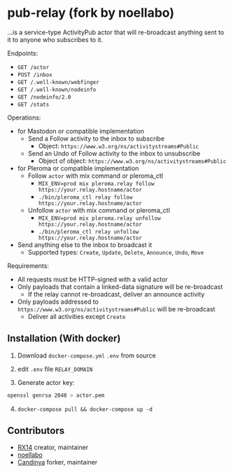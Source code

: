 pub-relay (fork by noellabo)
=========

...is a service-type ActivityPub actor that will re-broadcast anything sent to it to anyone who subscribes to it.

Endpoints:

- `GET /actor`
- `POST /inbox`
- `GET /.well-known/webfinger`
- `GET /.well-known/nodeinfo`
- `GET /nodeinfo/2.0`
- `GET /stats`

Operations:

- for Mastodon or compatible implementation
  - Send a Follow activity to the inbox to subscribe
    - Object: `https://www.w3.org/ns/activitystreams#Public`
  - Send an Undo of Follow activity to the inbox to unsubscribe
    - Object of object: `https://www.w3.org/ns/activitystreams#Public`
- for Pleroma or compatible implementation
  - Follow `actor` with mix command or pleroma_ctl
    - `MIX_ENV=prod mix pleroma.relay follow https://your.relay.hostname/actor`
    - `./bin/pleroma_ctl relay follow https://your.relay.hostname/actor`
  - Unfollow `actor` with mix command or pleroma_ctl
    - `MIX_ENV=prod mix pleroma.relay unfollow https://your.relay.hostname/actor`
    - `./bin/pleroma_ctl relay unfollow https://your.relay.hostname/actor`
- Send anything else to the inbox to broadcast it
  - Supported types: `Create`, `Update`, `Delete`, `Announce`, `Undo`, `Move`

Requirements:

- All requests must be HTTP-signed with a valid actor
- Only payloads that contain a linked-data signature will be re-broadcast
  - If the relay cannot re-broadcast, deliver an announce activity
- Only payloads addressed to `https://www.w3.org/ns/activitystreams#Public` will be re-broadcast
  - Deliver all activities except `Create`

## Installation (With docker)

1. Download `docker-compose.yml` `.env` from source

2. edit `.env` file `RELAY_DOMAIN`

3. Generate actor key: 
  ``` sh
  openssl genrsa 2048 > actor.pem
  ```

4. `docker-compose pull && docker-compose up -d` 

## Contributors

- [RX14](https://source.joinmastodon.org/RX14) creator, maintainer
- [noellabo](https://github.com/noellabo)
- [Candinya](https://candinya.com) forker, maintainer
